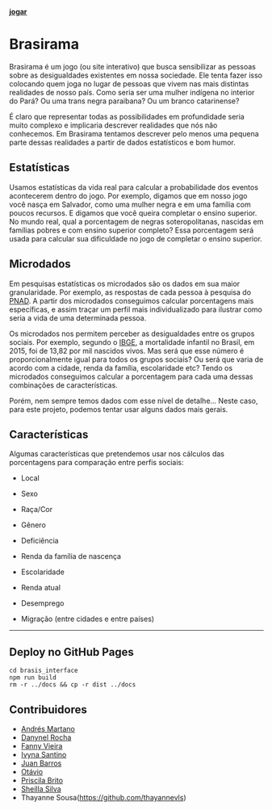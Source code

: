 [**jogar**](https://thayannevls.github.io/Brasirama/)

# Brasirama

Brasirama é um jogo (ou site interativo) que busca sensibilizar as pessoas sobre as desigualdades existentes em nossa sociedade.
Ele tenta fazer isso colocando quem joga no lugar de pessoas que vivem nas mais distintas realidades de nosso país.
Como seria ser uma mulher indígena no interior do Pará? Ou uma trans negra paraibana? Ou um branco catarinense?

É claro que representar todas as possibilidades em profundidade seria muito complexo e implicaria descrever realidades que nós não conhecemos.
Em Brasirama tentamos descrever pelo menos uma pequena parte dessas realidades a partir de dados estatísticos e bom humor.

## Estatísticas

Usamos estatísticas da vida real para calcular a probabilidade dos eventos acontecerem dentro do jogo.
Por exemplo, digamos que em nosso jogo você nasça em Salvador, como uma mulher negra e em uma família com poucos recursos.
E digamos que você queira completar o ensino superior.
No mundo real, qual a porcentagem de negras soteropolitanas, nascidas em famílias pobres e com ensino superior completo?
Essa porcentagem será usada para calcular sua dificuldade no jogo de completar o ensino superior.

## Microdados

Em pesquisas estatísticas os microdados são os dados em sua maior granularidade.
Por exemplo, as respostas de cada pessoa à pesquisa do [PNAD](https://www.ibge.gov.br/estatisticas-novoportal/sociais/trabalho/9173-pesquisa-nacional-por-amostra-de-domicilios-continua-trimestral.html?=&t=o-que-e).
A partir dos microdados conseguimos calcular porcentagens mais específicas, e assim traçar um perfil mais individualizado para ilustrar como seria a vida de uma determinada pessoa.

Os microdados nos permitem perceber as desigualdades entre os grupos sociais.
Por exemplo, segundo o [IBGE](https://brasilemsintese.ibge.gov.br/populacao/taxas-de-mortalidade-infantil.html), a mortalidade infantil no Brasil, em 2015, foi de 13,82 por mil nascidos vivos.
Mas será que esse número é proporcionalmente igual para todos os grupos sociais? Ou será que varia de acordo com a cidade, renda da família, escolaridade etc?
Tendo os microdados conseguimos calcular a porcentagem para cada uma dessas combinações de características.

Porém, nem sempre temos dados com esse nível de detalhe...
Neste caso, para este projeto, podemos tentar usar alguns dados mais gerais.

## Características

Algumas características que pretendemos usar nos cálculos das porcentagens para comparação entre perfis sociais:

- Local
- Sexo
- Raça/Cor
- Gênero
- Deficiência

- Renda da família de nascença
- Escolaridade
- Renda atual
- Desemprego
- Migração (entre cidades e entre países)

---

## Deploy no GitHub Pages

    cd brasis_interface
    npm run build
    rm -r ../docs && cp -r dist ../docs
    
## Contribuidores 

- [Andrés Martano](https://github.com/andresmrm)
- [Danynel Rocha](https://github.com/dnrocha1)
- [Fanny Vieira](https://github.com/FannyVieira)
- [Ivyna Santino](https://github.com/ivynasantino) 
- [Juan Barros](https://github.com/JuanBarros2)
- [Otávio]()
- [Priscila Brito]()
- [Sheilla Silva]()
- Thayanne Sousa(https://github.com/thayannevls)
